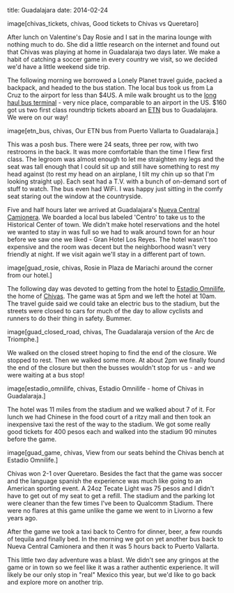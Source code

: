 title: Guadalajara
date: 2014-02-24

image[chivas_tickets, chivas, Good tickets to Chivas vs Queretaro]

After lunch on Valentine's Day Rosie and I sat in the marina lounge with
nothing much to do.  She did a little research on the internet and found out
that Chivas was playing at home in Guadalaraja two days later.  We make a habit
of catching a soccer game in every country we visit, so we decided we'd have a
little weekend side trip.

The following morning we borrowed a Lonely Planet travel guide, packed a
backpack, and headed to the bus station.  The local bus took us from La Cruz to
the airport for less than $4US.  A mile walk brought us to the [long haul bus
terminal](https://goo.gl/maps/2zgde) - very nice place, comparable to an
airport in the US.  $160 got us two first class roundtrip tickets aboard an
[ETN](http://www.etn.com.mx/english/) bus to Guadalajara.  We were on our way!

image[etn_bus, chivas, Our ETN bus from Puerto Vallarta to Guadalaraja.]

This was a posh bus.  There were 24 seats, three per row, with two restrooms in
the back.  It was more comfortable than the time I flew first class.  The
legroom was almost enough to let me straighten my legs and the seat was tall
enough that I could sit up and still have something to rest my head against (to
rest my head on an airplane, I tilt my chin up so that I'm looking straight
up).  Each seat had a T.V. with a bunch of on-demand sort of stuff to watch.
The bus even had WiFi. I was happy just sitting in the comfy seat staring out
the window at the countryside.

Five and half hours later we arrived at Guadalajara's [Nueva Central
Camionera](https://goo.gl/maps/s1DX2).  We boarded a local bus labeled 'Centro'
to take us to the Historical Center of town.  We didn't make hotel reservations
and the hotel we wanted to stay in was full so we had to walk around town for
an hour before we saw one we liked - Gran Hotel Los Reyes.  The hotel wasn't
too expensive and the room was decent but the neighborhood wasn't very friendly at night. If we
visit again we'll stay in a different part of town.

image[guad_rosie, chivas, Rosie in Plaza de Mariachi around the corner from our hotel.]

The following day was devoted to getting from the hotel to [Estadio
Omnilife](http://www.estadioomnilife.com.mx/), the home of
[Chivas](http://www.chivasdecorazon.com.mx/).  The game was at 5pm and we left
the hotel at 10am.  The travel guide said we could take an electric
bus to the stadium, but the streets were closed to cars for much of the day to
allow cyclists and runners to do their thing in safety.  Bummer.

image[guad_closed_road, chivas, The Guadalaraja version of the Arc de Triomphe.]

We walked on the closed street hoping to find the end of the closure. We stopped
to rest. Then we walked some more. At about 2pm we finally found the end of the closure
but then the busses wouldn't stop for us - and we were waiting at a bus stop!

image[estadio_omnilife, chivas, Estadio Omnilife - home of Chivas in Guadalaraja.]

The hotel was 11 miles from the stadium and we walked about 7 of it. For lunch
we had Chinese in the food court of a ritzy mall and then took an
inexpensive taxi the rest of the way to the stadium.  We got some really good tickets
for 400 pesos each and walked into the stadium 90 minutes before the game.

image[guad_game, chivas, View from our seats behind the Chivas bench at Estadio Omnilife.]

Chivas won 2-1 over Queretaro.  Besides the fact that the game was soccer and
the language spanish the experience was much like going to an American sporting
event.  A 24oz Tecate Light was 75 pesos and I didn't have to get out of my
seat to get a refill.  The stadium and the parking lot were cleaner than the
few times I've been to Qualcomm Stadium.  There were no flares at this game unlike
the game we went to in Livorno a few years ago.  

After the game we took a taxi back to Centro for dinner, beer, a few rounds of
tequila and finally bed.  In the morning we got on yet another bus back to Nueva
Central Camionera and then it was 5 hours back to Puerto Vallarta.

This little two day adventure was a blast.  We didn't see any gringos at the
game or in town so we feel like it was a rather authentic experience.  It will
likely be our only stop in "real" Mexico this year, but we'd like to go back
and explore more on another trip.
